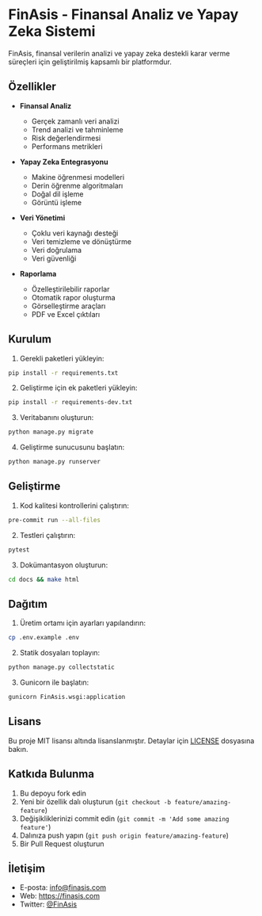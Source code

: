 # FinAsis - Finansal Analiz ve Yapay Zeka Sistemi

FinAsis, finansal verilerin analizi ve yapay zeka destekli karar verme süreçleri için geliştirilmiş kapsamlı bir platformdur.

## Özellikler

- **Finansal Analiz**
  - Gerçek zamanlı veri analizi
  - Trend analizi ve tahminleme
  - Risk değerlendirmesi
  - Performans metrikleri

- **Yapay Zeka Entegrasyonu**
  - Makine öğrenmesi modelleri
  - Derin öğrenme algoritmaları
  - Doğal dil işleme
  - Görüntü işleme

- **Veri Yönetimi**
  - Çoklu veri kaynağı desteği
  - Veri temizleme ve dönüştürme
  - Veri doğrulama
  - Veri güvenliği

- **Raporlama**
  - Özelleştirilebilir raporlar
  - Otomatik rapor oluşturma
  - Görselleştirme araçları
  - PDF ve Excel çıktıları

## Kurulum

1. Gerekli paketleri yükleyin:
```bash
pip install -r requirements.txt
```

2. Geliştirme için ek paketleri yükleyin:
```bash
pip install -r requirements-dev.txt
```

3. Veritabanını oluşturun:
```bash
python manage.py migrate
```

4. Geliştirme sunucusunu başlatın:
```bash
python manage.py runserver
```

## Geliştirme

1. Kod kalitesi kontrollerini çalıştırın:
```bash
pre-commit run --all-files
```

2. Testleri çalıştırın:
```bash
pytest
```

3. Dokümantasyon oluşturun:
```bash
cd docs && make html
```

## Dağıtım

1. Üretim ortamı için ayarları yapılandırın:
```bash
cp .env.example .env
```

2. Statik dosyaları toplayın:
```bash
python manage.py collectstatic
```

3. Gunicorn ile başlatın:
```bash
gunicorn FinAsis.wsgi:application
```

## Lisans

Bu proje MIT lisansı altında lisanslanmıştır. Detaylar için [LICENSE](LICENSE) dosyasına bakın.

## Katkıda Bulunma

1. Bu depoyu fork edin
2. Yeni bir özellik dalı oluşturun (`git checkout -b feature/amazing-feature`)
3. Değişikliklerinizi commit edin (`git commit -m 'Add some amazing feature'`)
4. Dalınıza push yapın (`git push origin feature/amazing-feature`)
5. Bir Pull Request oluşturun

## İletişim

- E-posta: info@finasis.com
- Web: https://finasis.com
- Twitter: [@FinAsis](https://twitter.com/FinAsis) 